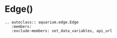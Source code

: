 # Edge()

```{eval-rst}
.. autoclass:: aquarium.edge.Edge
   :members:
   :exclude-members: set_data_variables, api_url
```